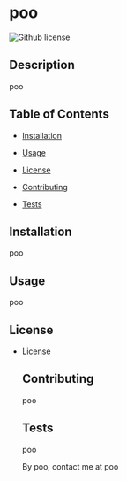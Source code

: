 # poo
  ![Github license](https://img.shields.io/badge/license-MIT-blueviolet.svg)

  ## Description
  poo

  ## Table of Contents

  * [Installation](#installation)

  * [Usage](#ssage)

  * [License](#license)

  * [Contributing](#contributing)

  * [Tests](#tests)

  ## Installation

  poo

  ## Usage

  poo

  ## License
  
* [License](#license
)

  ## Contributing

  poo

  ## Tests
  poo
  
  By poo, contact me at poo
  